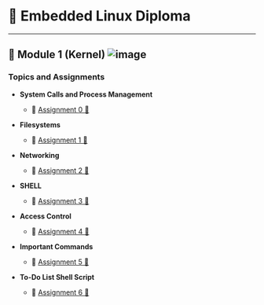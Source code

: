 # 🚀 **Embedded Linux Diploma**

---

## 📘 **Module 1 (Kernel)** ![image](https://progress-bar.dev/10/?title=Progress&color=blue)

### Topics and Assignments

- **System Calls and Process Management**
  - 📜 [Assignment 0 📎](https://github.com/t0ti20/Embedded_Linux/tree/master/Module_1/Assignment_0)

- **Filesystems**
  - 📜 [Assignment 1 📎](https://github.com/t0ti20/Embedded_Linux/tree/master/Module_1/Assignment_1)

- **Networking**
  - 📜 [Assignment 2 📎](https://github.com/t0ti20/Embedded_Linux/tree/master/Module_1/Assignment_2)

- **SHELL**
  - 📜 [Assignment 3 📎](https://github.com/t0ti20/Embedded_Linux/tree/master/Module_1/Assignment_3)

- **Access Control**
  - 📜 [Assignment 4 📎](https://github.com/t0ti20/Embedded_Linux/tree/master/Module_1/Assignment_4)

- **Important Commands**
  - 📜 [Assignment 5 📎](https://github.com/t0ti20/Embedded_Linux/tree/master/Module_1/Assignment_5)

- **To-Do List Shell Script**
  - 📜 [Assignment 6 📎](https://github.com/t0ti20/Embedded_Linux/tree/master/Module_1/Assignment_6)
